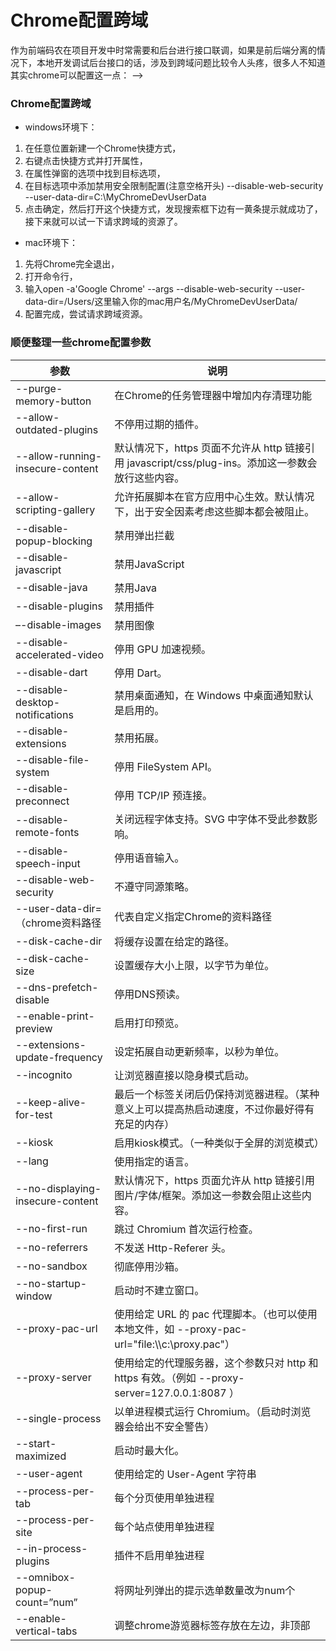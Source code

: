 # Chrome配置跨域

作为前端码农在项目开发中时常需要和后台进行接口联调，如果是前后端分离的情况下，本地开发调试后台接口的话，涉及到跨域问题比较令人头疼，很多人不知道其实chrome可以配置这一点：
-->
### Chrome配置跨域
- windows环境下：
 1. 在任意位置新建一个Chrome快捷方式，
 2. 右键点击快捷方式并打开属性，
 3. 在属性弹窗的选项中找到目标选项，
 4. 在目标选项中添加禁用安全限制配置(注意空格开头)
     --disable-web-security --user-data-dir=C:\MyChromeDevUserData
 5. 点击确定，然后打开这个快捷方式，发现搜索框下边有一黄条提示就成功了，接下来就可以试一下请求跨域的资源了。

- mac环境下：
 1. 先将Chrome完全退出，
 2. 打开命令行，
 3. 输入open -a'Google Chrome' --args --disable-web-security --user-data-dir=/Users/这里输入你的mac用户名/MyChromeDevUserData/
 4. 配置完成，尝试请求跨域资源。



### 顺便整理一些chrome配置参数

参数 | 说明
---|---
--purge-memory-button | 在Chrome的任务管理器中增加内存清理功能
--allow-outdated-plugins | 不停用过期的插件。
--allow-running-insecure-content | 默认情况下，https 页面不允许从 http 链接引用 javascript/css/plug-ins。添加这一参数会放行这些内容。
--allow-scripting-gallery | 允许拓展脚本在官方应用中心生效。默认情况下，出于安全因素考虑这些脚本都会被阻止。
--disable-popup-blocking | 禁用弹出拦截
--disable-javascript | 禁用JavaScript
--disable-java | 禁用Java
--disable-plugins | 禁用插件
–-disable-images | 禁用图像
--disable-accelerated-video | 停用 GPU 加速视频。
--disable-dart | 停用 Dart。
--disable-desktop-notifications	| 禁用桌面通知，在 Windows 中桌面通知默认是启用的。
--disable-extensions | 禁用拓展。
--disable-file-system	| 停用 FileSystem API。
--disable-preconnect | 停用 TCP/IP 预连接。
--disable-remote-fonts | 关闭远程字体支持。SVG 中字体不受此参数影响。
--disable-speech-input | 停用语音输入。
--disable-web-security | 不遵守同源策略。
--user-data-dir=（chrome资料路径 | 代表自定义指定Chrome的资料路径
--disk-cache-dir | 将缓存设置在给定的路径。
--disk-cache-size | 设置缓存大小上限，以字节为单位。
--dns-prefetch-disable | 停用DNS预读。
--enable-print-preview | 启用打印预览。
--extensions-update-frequency | 设定拓展自动更新频率，以秒为单位。
--incognito | 让浏览器直接以隐身模式启动。
--keep-alive-for-test | 最后一个标签关闭后仍保持浏览器进程。（某种意义上可以提高热启动速度，不过你最好得有充足的内存）
--kiosk | 启用kiosk模式。（一种类似于全屏的浏览模式）
--lang | 使用指定的语言。
--no-displaying-insecure-content | 默认情况下，https 页面允许从 http 链接引用图片/字体/框架。添加这一参数会阻止这些内容。
--no-first-run | 跳过 Chromium 首次运行检查。
--no-referrers | 不发送 Http-Referer 头。
--no-sandbox | 彻底停用沙箱。
--no-startup-window | 启动时不建立窗口。
--proxy-pac-url | 使用给定 URL 的 pac 代理脚本。（也可以使用本地文件，如 --proxy-pac-url="file:\\\c:\proxy.pac"）
--proxy-server | 使用给定的代理服务器，这个参数只对 http 和 https 有效。（例如 --proxy-server=127.0.0.1:8087 ）
--single-process | 以单进程模式运行 Chromium。（启动时浏览器会给出不安全警告）
--start-maximized | 启动时最大化。
--user-agent | 使用给定的 User-Agent 字符串
--process-per-tab | 每个分页使用单独进程
--process-per-site | 每个站点使用单独进程
--in-process-plugins | 插件不启用单独进程
--omnibox-popup-count=”num” | 将网址列弹出的提示选单数量改为num个
--enable-vertical-tabs | 调整chrome游览器标签存放在左边，非顶部
